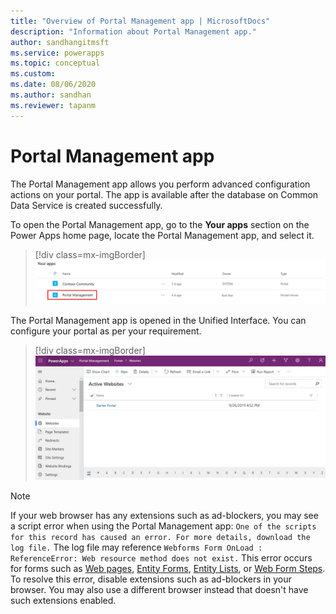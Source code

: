 ```yaml
---
title: "Overview of Portal Management app | MicrosoftDocs"
description: "Information about Portal Management app."
author: sandhangitmsft
ms.service: powerapps
ms.topic: conceptual
ms.custom: 
ms.date: 08/06/2020
ms.author: sandhan
ms.reviewer: tapanm
---
```


# Portal Management app

The Portal Management app allows you perform advanced configuration actions on your portal. The app is available after the database on Common Data Service is created successfully.

To open the Portal Management app, go to the **Your apps** section on the Power Apps home page, locate the Portal Management app, and select it.

> [!div class=mx-imgBorder]
> ![Portal Management app](../media/portal-mgmt.png "Portal Management app")

The Portal Management app is opened in the Unified Interface. You can configure your portal as per your requirement.

> [!div class=mx-imgBorder]
> ![Portal Management app in the Unified Interface](../media/portal-mgmt-unified-interface.png "Portal Management app in the Unified Interface")

> [!NOTE]
> If your web browser has any extensions such as ad-blockers, you may see a script error when using the Portal Management app: `One of the scripts for this record has caused an error. For more details, download the log file.` The log file may reference `Webforms Form OnLoad : ReferenceError: Web resource method does not exist.` This error occurs for forms such as [Web pages](web-page.md), [Entity Forms](entity-forms.md), [Entity Lists](entity-lists.md), or [Web Form Steps](web-form-steps.md). To resolve this error, disable extensions such as ad-blockers in your browser. You may also use a different browser instead that doesn't have such extensions enabled.
